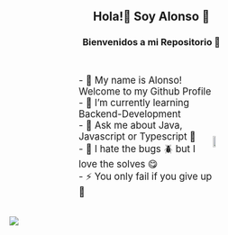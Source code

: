 <h2 align="center">Hola!👋 Soy Alonso 🤠</h2>
<h3 align="center">Bienvenidos a mi Repositorio 🫡</h3> <br>
<div style="display:flex;margin:1em;justify-content:center;align-items:center">
  <div style="text-align:left;width:50%;font-size:1.2em">
  - 🫣 My name is Alonso! Welcome to my Github Profile <br>
  - 🌱 I’m currently learning Backend-Development<br>
  - 💬 Ask me about Java, Javascript or Typescript 🧐<br>
  - 🍅 I hate the bugs 🪲 but I love the solves 😋<br>
  - ⚡ You only fail if you give up 💪<br><br>
  </div>
  <div>
    <img style="width:50%;" src="https://user-images.githubusercontent.com/74038190/226127923-0e8b7792-7b3c-462b-951b-63c96ba1a5af.gif">
  </div>
</div>


<div>
<img src="https://user-images.githubusercontent.com/74038190/212284115-f47cd8ff-2ffb-4b04-b5bf-4d1c14c0247f.gif">

</div>
